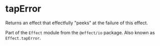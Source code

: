 # tapError

Returns an effect that effectfully "peeks" at the failure of this effect.

Part of the `Effect` module from the `@effect/io` package. Also known as `Effect.tapError`.
